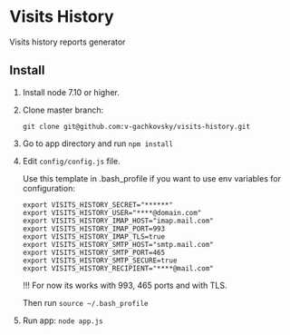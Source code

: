 # Visits History
Visits history reports generator

## Install
1. Install node 7.10 or higher.

2. Clone master branch:
    ```
    git clone git@github.com:v-gachkovsky/visits-history.git
    ```

3. Go to app directory and run `npm install`

4. Edit `config/config.js` file.

    Use this template in .bash_profile if you want to use env variables for configuration:
      ```
      export VISITS_HISTORY_SECRET="******"
      export VISITS_HISTORY_USER="****@domain.com"
      export VISITS_HISTORY_IMAP_HOST="imap.mail.com"
      export VISITS_HISTORY_IMAP_PORT=993
      export VISITS_HISTORY_IMAP_TLS=true
      export VISITS_HISTORY_SMTP_HOST="smtp.mail.com"
      export VISITS_HISTORY_SMTP_PORT=465
      export VISITS_HISTORY_SMTP_SECURE=true
      export VISITS_HISTORY_RECIPIENT="****@mail.com"
      ```
    !!! For now its works with 993, 465 ports and with TLS.
    
    Then run `source ~/.bash_profile`
    
5. Run app: `node app.js`